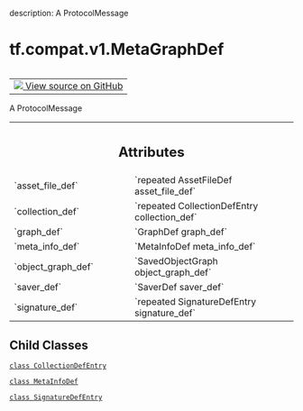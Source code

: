 description: A ProtocolMessage

<div itemscope itemtype="http://developers.google.com/ReferenceObject">
<meta itemprop="name" content="tf.compat.v1.MetaGraphDef" />
<meta itemprop="path" content="Stable" />
<meta itemprop="property" content="CollectionDefEntry"/>
<meta itemprop="property" content="MetaInfoDef"/>
<meta itemprop="property" content="SignatureDefEntry"/>
</div>

# tf.compat.v1.MetaGraphDef

<!-- Insert buttons and diff -->

<table class="tfo-notebook-buttons tfo-api nocontent" align="left">
<td>
  <a target="_blank" href="https://github.com/tensorflow/tensorflow/blob/r2.3/tensorflow/core/protobuf/meta_graph.proto">
    <img src="https://www.tensorflow.org/images/GitHub-Mark-32px.png" />
    View source on GitHub
  </a>
</td>
</table>



A ProtocolMessage

<!-- Placeholder for "Used in" -->




<!-- Tabular view -->
 <table class="responsive fixed orange">
<colgroup><col width="214px"><col></colgroup>
<tr><th colspan="2"><h2 class="add-link">Attributes</h2></th></tr>

<tr>
<td>
`asset_file_def`
</td>
<td>
`repeated AssetFileDef asset_file_def`
</td>
</tr><tr>
<td>
`collection_def`
</td>
<td>
`repeated CollectionDefEntry collection_def`
</td>
</tr><tr>
<td>
`graph_def`
</td>
<td>
`GraphDef graph_def`
</td>
</tr><tr>
<td>
`meta_info_def`
</td>
<td>
`MetaInfoDef meta_info_def`
</td>
</tr><tr>
<td>
`object_graph_def`
</td>
<td>
`SavedObjectGraph object_graph_def`
</td>
</tr><tr>
<td>
`saver_def`
</td>
<td>
`SaverDef saver_def`
</td>
</tr><tr>
<td>
`signature_def`
</td>
<td>
`repeated SignatureDefEntry signature_def`
</td>
</tr>
</table>



## Child Classes
[`class CollectionDefEntry`](../../../tf/compat/v1/MetaGraphDef/CollectionDefEntry.md)

[`class MetaInfoDef`](../../../tf/compat/v1/MetaGraphDef/MetaInfoDef.md)

[`class SignatureDefEntry`](../../../tf/compat/v1/MetaGraphDef/SignatureDefEntry.md)

